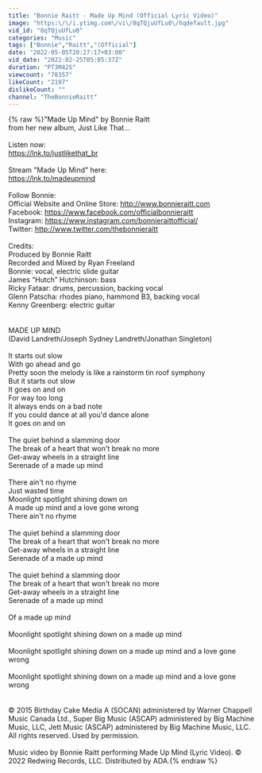 ```yaml
---
title: "Bonnie Raitt - Made Up Mind (Official Lyric Video)"
image: "https:\/\/i.ytimg.com\/vi\/8qTQjuUfLu0\/hqdefault.jpg"
vid_id: "8qTQjuUfLu0"
categories: "Music"
tags: ["Bonnie","Raitt","(Official"]
date: "2022-05-05T20:27:17+03:00"
vid_date: "2022-02-25T05:05:37Z"
duration: "PT3M42S"
viewcount: "78357"
likeCount: "2197"
dislikeCount: ""
channel: "TheBonnieRaitt"
---
```

{% raw %}&quot;Made Up Mind&quot; by Bonnie Raitt<br />from her new album, Just Like That...<br /><br />Listen now:<br /><a rel="nofollow" target="blank" href="https://lnk.to/justlikethat_br">https://lnk.to/justlikethat_br</a><br /><br />Stream &quot;Made Up Mind&quot; here:<br /><a rel="nofollow" target="blank" href="https://lnk.to/madeupmind">https://lnk.to/madeupmind</a><br /><br />Follow Bonnie:<br />Official Website and Online Store: <a rel="nofollow" target="blank" href="http://www.bonnieraitt.com">http://www.bonnieraitt.com</a><br />Facebook: <a rel="nofollow" target="blank" href="https://www.facebook.com/officialbonnieraitt">https://www.facebook.com/officialbonnieraitt</a><br />Instagram: <a rel="nofollow" target="blank" href="https://www.instagram.com/bonnieraittofficial/">https://www.instagram.com/bonnieraittofficial/</a><br />Twitter: <a rel="nofollow" target="blank" href="http://www.twitter.com/thebonnieraitt">http://www.twitter.com/thebonnieraitt</a><br /><br />Credits:<br />Produced by Bonnie Raitt<br />Recorded and Mixed by Ryan Freeland <br />Bonnie:  vocal, electric slide guitar <br />James “Hutch” Hutchinson: bass<br />Ricky Fataar: drums, percussion, backing vocal <br />Glenn Patscha: rhodes piano, hammond B3, backing vocal<br />Kenny Greenberg:  electric guitar   <br /><br /><br />MADE UP MIND<br />(David Landreth/Joseph Sydney Landreth/Jonathan Singleton)<br /><br />It starts out slow<br />With go ahead and go<br />Pretty soon the melody is like a rainstorm tin roof symphony<br />But it starts out slow<br />It goes on and on<br />For way too long<br />It always ends on a bad note<br />If you could dance at all you'd dance alone<br />It goes on and on<br /><br />The quiet behind a slamming door<br />The break of a heart that won't break no more<br />Get-away wheels in a straight line<br />Serenade of a made up mind<br /><br />There ain't no rhyme<br />Just wasted time<br />Moonlight spotlight shining down on<br />A made up mind and a love gone wrong<br />There ain't no rhyme<br /><br />The quiet behind a slamming door<br />The break of a heart that won't break no more<br />Get-away wheels in a straight line<br />Serenade of a made up mind<br /><br />The quiet behind a slamming door<br />The break of a heart that won't break no more<br />Get-away wheels in a straight line<br />Serenade of a made up mind<br /><br />Of a made up mind<br /><br />Moonlight spotlight shining down on a made up mind<br /><br />Moonlight spotlight shining down on a made up mind and a love gone wrong<br /><br />Moonlight spotlight shining down on a made up mind and a love gone wrong<br /><br /><br />© 2015 Birthday Cake Media A (SOCAN) administered by Warner Chappell Music Canada Ltd., Super Big Music (ASCAP) administered by Big Machine Music, LLC, Jett Music (ASCAP) administered by Big Machine Music, LLC.  All rights reserved.  Used by permission.<br /><br />Music video by Bonnie Raitt performing Made Up Mind (Lyric Video). © 2022 Redwing Records, LLC. Distributed by ADA.{% endraw %}
